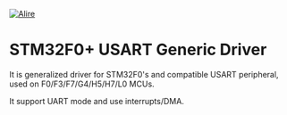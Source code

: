 [![Alire](https://img.shields.io/endpoint?url=https://alire.ada.dev/badges/a0b_stm32f0_generic_usart.json)](https://alire.ada.dev/crates/a0b_stm32f0_generic_usart.html)

# STM32F0+ USART Generic Driver

It is generalized driver for STM32F0's and compatible USART peripheral, used on F0/F3/F7/G4/H5/H7/L0 MCUs.

It support UART mode and use interrupts/DMA.
